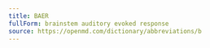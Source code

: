 ```yaml
---
title: BAER
fullForm: brainstem auditory evoked response
source: https://openmd.com/dictionary/abbreviations/b
---
```

